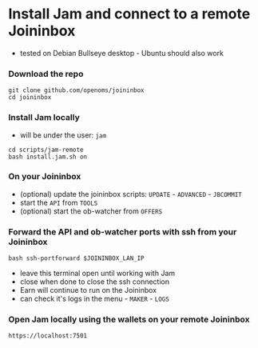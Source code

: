 # Install Jam and connect to a remote Joininbox

* tested on Debian Bullseye desktop - Ubuntu should also work

### Download the repo
```
git clone github.com/openoms/joininbox
cd joininbox
```

### Install Jam locally
* will be under the user: `jam`
```
cd scripts/jam-remote
bash install.jam.sh on
```

### On your Joininbox
* (optional) update the joininbox scripts: `UPDATE` - `ADVANCED` - `JBCOMMIT`
* start the `API` from `TOOLS`
* (optional) start the ob-watcher from `OFFERS`

### Forward the API and ob-watcher ports with ssh from your Joininbox
```
bash ssh-portforward $JOININBOX_LAN_IP
```
* leave this terminal open until working with Jam
* close when done to close the ssh connection
* Earn will continue to run on the Joininbox
* can check it's logs in the menu - `MAKER` - `LOGS`

### Open Jam locally using the wallets on your remote Joininbox
`https://localhost:7501`
